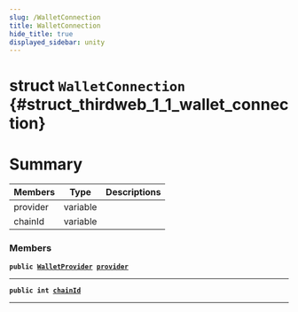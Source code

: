 ```yaml
---
slug: /WalletConnection
title: WalletConnection
hide_title: true
displayed_sidebar: unity
---
```


# struct `WalletConnection` {#struct_thirdweb_1_1_wallet_connection}

# Summary

| Members  | Type     | Descriptions |
| -------- | -------- | ------------ |
| provider | variable |              |
| chainId  | variable |              |

### Members

**`public `[`WalletProvider`](docs/unity/WalletProvider.md#class_thirdweb_1_1_wallet_provider)` `[`provider`](#struct_thirdweb_1_1_wallet_connection_1a4e0dc3ec8e5174aaab9bbb029fe45f02)**

---

**`public int `[`chainId`](#struct_thirdweb_1_1_wallet_connection_1a2eb9d449e812c64389e1ba5cc12c8fc4)**

---
